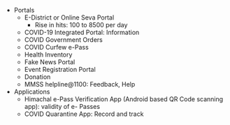 * Portals
	* E-District or Online Seva Portal
		* Rise in hits: 100 to 8500 per day
	* COVID-19 Integrated Portal: Information
	* COVID Government Orders
	* COVID Curfew e-Pass
	* Health Inventory
	* Fake News Portal
	* Event Registration Portal
	* Donation
	* MMSS helpline@1100: Feedback, Help
* Applications
	* Himachal e-Pass Verification App (Android based QR Code scanning app): validity of e- Passes
	* COVID Quarantine App: Record and track
